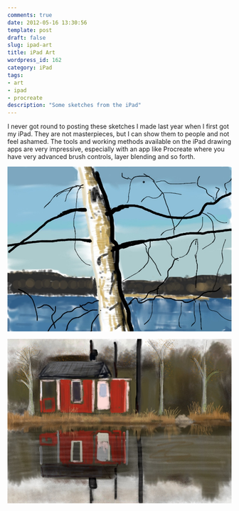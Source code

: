 ```yaml
---
comments: true
date: 2012-05-16 13:30:56
template: post
draft: false
slug: ipad-art
title: iPad Art
wordpress_id: 162
category: iPad
tags:
- art
- ipad
- procreate
description: "Some sketches from the iPad"
---
```


I never got round to posting these sketches I made last year when I first got my iPad. They are not masterpieces, but I can show them to people and not feel ashamed. The tools and working methods available on the iPad drawing apps are very impressive, especially with an app like Procreate where you have very advanced brush controls, layer blending and so forth.


[![](/wp-content/uploads/2011/05/IMG_0012.jpg)](/wp-content/uploads/2011/05/IMG_0012.jpg)


[![](/wp-content/uploads/2011/05/IMG_0011.jpg)](/wp-content/uploads/2011/05/IMG_0011.jpg)



